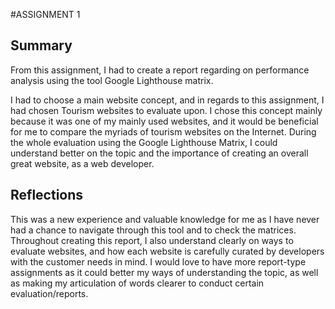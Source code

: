 #ASSIGNMENT 1

## Summary

From this assignment, I had to create a report regarding on performance analysis using the tool Google Lighthouse matrix.

I had to choose a main website concept, and in regards to this assignment, I had chosen Tourism websites to evaluate upon. I chose this concept mainly because it was
one of my mainly used websites, and it would be beneficial for me to compare the myriads of tourism websites on the Internet. During the whole evaluation using the 
Google Lighthouse Matrix, I could understand better on the topic and the importance of creating an overall great website, as a web developer.

## Reflections 

This was a new experience and valuable knowledge for me as I have never had a chance to navigate through this tool and to check the matrices. Throughout creating this report,
I also understand clearly on ways to evaluate websites, and how each website is carefully curated by developers with the customer needs in mind.
I would love to have more report-type assignments as it could better my ways of understanding the topic, as well as making my articulation of words clearer to conduct
certain evaluation/reports.
